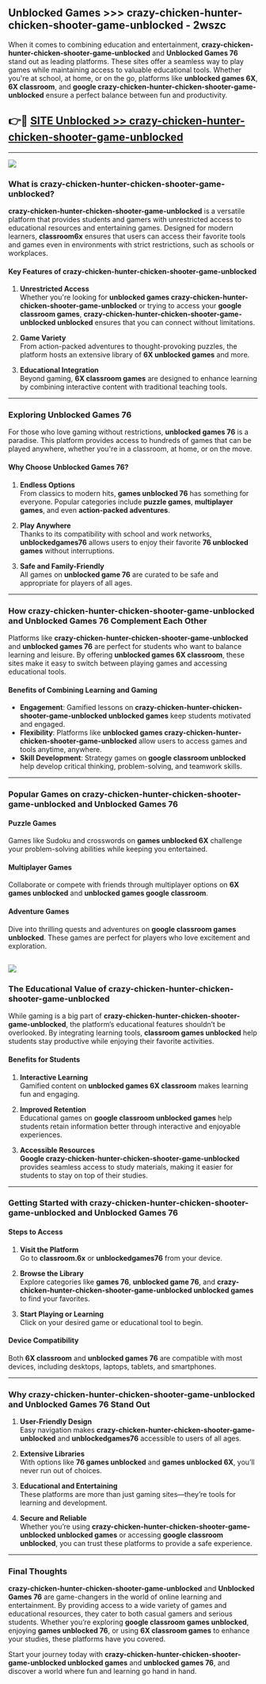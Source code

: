 ## Unblocked Games >>> crazy-chicken-hunter-chicken-shooter-game-unblocked - 2wszc 

When it comes to combining education and entertainment, **crazy-chicken-hunter-chicken-shooter-game-unblocked** and **Unblocked Games 76** stand out as leading platforms. These sites offer a seamless way to play games while maintaining access to valuable educational tools. Whether you're at school, at home, or on the go, platforms like **unblocked games 6X**, **6X classroom**, and **google crazy-chicken-hunter-chicken-shooter-game-unblocked** ensure a perfect balance between fun and productivity.
## 👉🔴 [SITE Unblocked >> crazy-chicken-hunter-chicken-shooter-game-unblocked](http://unblockedgames.edu.pl?title=crazy-chicken-hunter-chicken-shooter-game-unblocked&ref=24J)
---
<a href="http://unblockedgames.edu.pl?title=crazy-chicken-hunter-chicken-shooter-game-unblocked&ref=24J/"><img src="https://github.com/user-attachments/assets/438f12ca-57a4-47a3-8ead-c64da593a1e5"/></a>
### What is crazy-chicken-hunter-chicken-shooter-game-unblocked?  

**crazy-chicken-hunter-chicken-shooter-game-unblocked** is a versatile platform that provides students and gamers with unrestricted access to educational resources and entertaining games. Designed for modern learners, **classroom6x** ensures that users can access their favorite tools and games even in environments with strict restrictions, such as schools or workplaces.  

#### Key Features of crazy-chicken-hunter-chicken-shooter-game-unblocked  

1. **Unrestricted Access**  
   Whether you're looking for **unblocked games crazy-chicken-hunter-chicken-shooter-game-unblocked** or trying to access your **google classroom games**, **crazy-chicken-hunter-chicken-shooter-game-unblocked unblocked** ensures that you can connect without limitations.  

2. **Game Variety**  
   From action-packed adventures to thought-provoking puzzles, the platform hosts an extensive library of **6X unblocked games** and more.  

3. **Educational Integration**  
   Beyond gaming, **6X classroom games** are designed to enhance learning by combining interactive content with traditional teaching tools.  



---

### Exploring Unblocked Games 76  

For those who love gaming without restrictions, **unblocked games 76** is a paradise. This platform provides access to hundreds of games that can be played anywhere, whether you're in a classroom, at home, or on the move.  

#### Why Choose Unblocked Games 76?  

1. **Endless Options**  
   From classics to modern hits, **games unblocked 76** has something for everyone. Popular categories include **puzzle games**, **multiplayer games**, and even **action-packed adventures**.  

2. **Play Anywhere**  
   Thanks to its compatibility with school and work networks, **unblockedgames76** allows users to enjoy their favorite **76 unblocked games** without interruptions.  

3. **Safe and Family-Friendly**  
   All games on **unblocked game 76** are curated to be safe and appropriate for players of all ages.  

---

### How crazy-chicken-hunter-chicken-shooter-game-unblocked and Unblocked Games 76 Complement Each Other  

Platforms like **crazy-chicken-hunter-chicken-shooter-game-unblocked** and **unblocked games 76** are perfect for students who want to balance learning and leisure. By offering **unblocked games 6X classroom**, these sites make it easy to switch between playing games and accessing educational tools.  

#### Benefits of Combining Learning and Gaming  

- **Engagement**: Gamified lessons on **crazy-chicken-hunter-chicken-shooter-game-unblocked unblocked games** keep students motivated and engaged.  
- **Flexibility**: Platforms like **unblocked games crazy-chicken-hunter-chicken-shooter-game-unblocked** allow users to access games and tools anytime, anywhere.  
- **Skill Development**: Strategy games on **google classroom unblocked** help develop critical thinking, problem-solving, and teamwork skills.  

---

### Popular Games on crazy-chicken-hunter-chicken-shooter-game-unblocked and Unblocked Games 76  

#### Puzzle Games  

Games like Sudoku and crosswords on **games unblocked 6X** challenge your problem-solving abilities while keeping you entertained.  

#### Multiplayer Games  

Collaborate or compete with friends through multiplayer options on **6X games unblocked** and **unblocked games google classroom**.  

#### Adventure Games  

Dive into thrilling quests and adventures on **google classroom games unblocked**. These games are perfect for players who love excitement and exploration.  

<a href="http://download.freeplayer.one?title=crazy-chicken-hunter-chicken-shooter-game-unblocked&ref=23D/"><img src="https://github.com/user-attachments/assets/fe0c3e91-c8e1-489c-acf0-e2f614c12fb8"/></a>
---

### The Educational Value of crazy-chicken-hunter-chicken-shooter-game-unblocked  

While gaming is a big part of **crazy-chicken-hunter-chicken-shooter-game-unblocked**, the platform’s educational features shouldn’t be overlooked. By integrating learning tools, **classroom games unblocked** help students stay productive while enjoying their favorite activities.  

#### Benefits for Students  

1. **Interactive Learning**  
   Gamified content on **unblocked games 6X classroom** makes learning fun and engaging.  

2. **Improved Retention**  
   Educational games on **google classroom unblocked games** help students retain information better through interactive and enjoyable experiences.  

3. **Accessible Resources**  
   **Google crazy-chicken-hunter-chicken-shooter-game-unblocked** provides seamless access to study materials, making it easier for students to stay on top of their studies.  

---

### Getting Started with crazy-chicken-hunter-chicken-shooter-game-unblocked and Unblocked Games 76  

#### Steps to Access  

1. **Visit the Platform**  
   Go to **classroom.6x** or **unblockedgames76** from your device.  

2. **Browse the Library**  
   Explore categories like **games 76**, **unblocked game 76**, and **crazy-chicken-hunter-chicken-shooter-game-unblocked unblocked games** to find your favorites.  

3. **Start Playing or Learning**  
   Click on your desired game or educational tool to begin.  

#### Device Compatibility  

Both **6X classroom** and **unblocked games 76** are compatible with most devices, including desktops, laptops, tablets, and smartphones.  

---

### Why crazy-chicken-hunter-chicken-shooter-game-unblocked and Unblocked Games 76 Stand Out  

1. **User-Friendly Design**  
   Easy navigation makes **crazy-chicken-hunter-chicken-shooter-game-unblocked** and **unblockedgames76** accessible to users of all ages.  

2. **Extensive Libraries**  
   With options like **76 games unblocked** and **games unblocked 6X**, you’ll never run out of choices.  

3. **Educational and Entertaining**  
   These platforms are more than just gaming sites—they’re tools for learning and development.  

4. **Secure and Reliable**  
   Whether you’re using **crazy-chicken-hunter-chicken-shooter-game-unblocked unblocked games** or accessing **google classroom unblocked**, you can trust these platforms to provide a safe experience.  

---

### Final Thoughts  

**crazy-chicken-hunter-chicken-shooter-game-unblocked** and **Unblocked Games 76** are game-changers in the world of online learning and entertainment. By providing access to a wide variety of games and educational resources, they cater to both casual gamers and serious students. Whether you’re exploring **google classroom games unblocked**, enjoying **games unblocked 76**, or using **6X classroom games** to enhance your studies, these platforms have you covered.  

Start your journey today with **crazy-chicken-hunter-chicken-shooter-game-unblocked unblocked games** and **unblocked games 76**, and discover a world where fun and learning go hand in hand.  